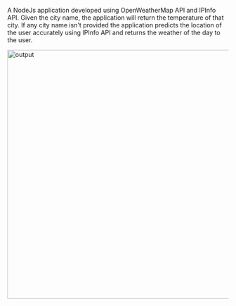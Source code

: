 A NodeJs application developed using OpenWeatherMap API and IPInfo API. Given the city name, the application will return the temperature of that city. If any city name isn't provided the application predicts the location of the user accurately using IPInfo API and returns the weather of the day to the user.


<img width="566" alt="output" src="https://user-images.githubusercontent.com/10370182/29010910-ece0ffd6-7afc-11e7-9a72-18a4716e872f.png">
